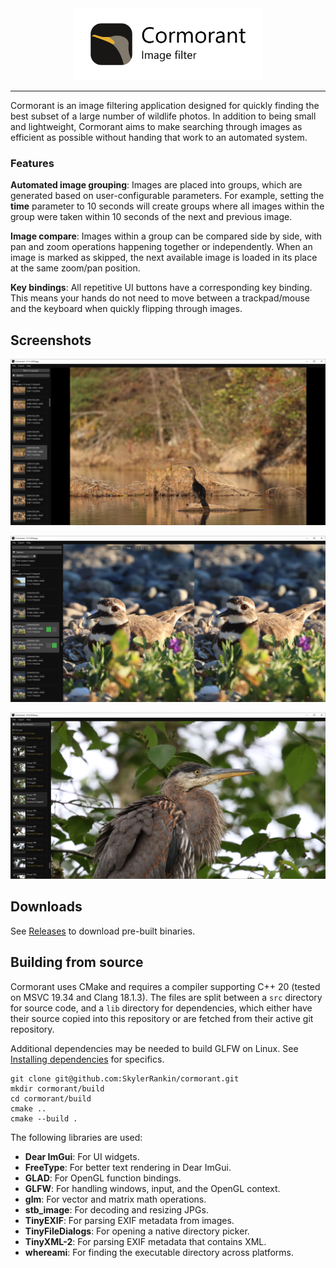 <div style="text-align: center">
    <img width="300px" style="margin: 0; padding: 0" src="./images/title.png">
</div>

---

Cormorant is an image filtering application designed for quickly finding the best subset of a large number of wildlife photos. In addition to being small and lightweight, Cormorant aims to make searching through images as efficient as possible without handing that work to an automated system.

### Features

**Automated image grouping**: Images are placed into groups, which are generated based on user-configurable parameters. For example, setting the **time** parameter to 10 seconds will create groups where all images within the group were taken within 10 seconds of the next and previous image.

**Image compare**: Images within a group can be compared side by side, with pan and zoom operations happening together or independently. When an image is marked as skipped, the next available image is loaded in its place at the same zoom/pan position.

**Key bindings**: All repetitive UI buttons have a corresponding key binding. This means your hands do not need to move between a trackpad/mouse and the keyboard when quickly flipping through images.

## Screenshots

![](images/screenshot1.png)

![](images/screenshot2.png)

![](images/screenshot3.png)

## Downloads

See [Releases](https://github.com/SkylerRankin/cormorant/releases) to download pre-built binaries.

## Building from source

Cormorant uses CMake and requires a compiler supporting C++ 20 (tested on MSVC 19.34 and Clang 18.1.3). The files are split between a `src` directory for source code, and a `lib` directory for dependencies, which either have their source copied into this repository or are fetched from their active git repository.

Additional dependencies may be needed to build GLFW on Linux. See [Installing dependencies](https://www.glfw.org/docs/3.3/compile.html#compile_deps) for specifics.

```
git clone git@github.com:SkylerRankin/cormorant.git
mkdir cormorant/build
cd cormorant/build
cmake ..
cmake --build .
```

The following libraries are used:
* **Dear ImGui**: For UI widgets.
* **FreeType**: For better text rendering in Dear ImGui.
* **GLAD**: For OpenGL function bindings.
* **GLFW**: For handling windows, input, and the OpenGL context.
* **glm**: For vector and matrix math operations.
* **stb_image**: For decoding and resizing JPGs.
* **TinyEXIF**: For parsing EXIF metadata from images.
* **TinyFileDialogs**: For opening a native directory picker.
* **TinyXML-2**: For parsing EXIF metadata that contains XML.
* **whereami**: For finding the executable directory across platforms.
